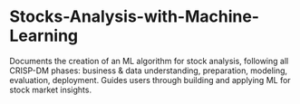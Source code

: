 # Stocks-Analysis-with-Machine-Learning
Documents the creation of an ML algorithm for stock analysis, following all CRISP-DM phases: business &amp; data understanding, preparation, modeling, evaluation, deployment. Guides users through building and applying ML for stock market insights.
